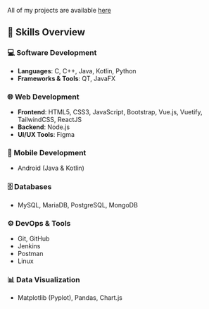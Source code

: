 All of my projects are available [here](https://jlancon.vercel.app/)

## 🚀 Skills Overview

### 💻 Software Development
- **Languages**: C, C++, Java, Kotlin, Python  
- **Frameworks & Tools**: QT, JavaFX  

### 🌐 Web Development
- **Frontend**: HTML5, CSS3, JavaScript, Bootstrap, Vue.js, Vuetify, TailwindCSS, ReactJS
- **Backend**: Node.js  
- **UI/UX Tools**: Figma  

### 📱 Mobile Development
- Android (Java & Kotlin)  

### 🗄️ Databases
- MySQL, MariaDB, PostgreSQL, MongoDB  

### ⚙️ DevOps & Tools
- Git, GitHub  
- Jenkins  
- Postman  
- Linux  

### 📊 Data Visualization
- Matplotlib (Pyplot), Pandas, Chart.js

